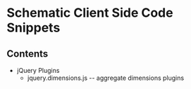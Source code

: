 Schematic Client Side Code Snippets
===================================

Contents
--------

* jQuery Plugins
	* jquery.dimensions.js -- aggregate dimensions plugins